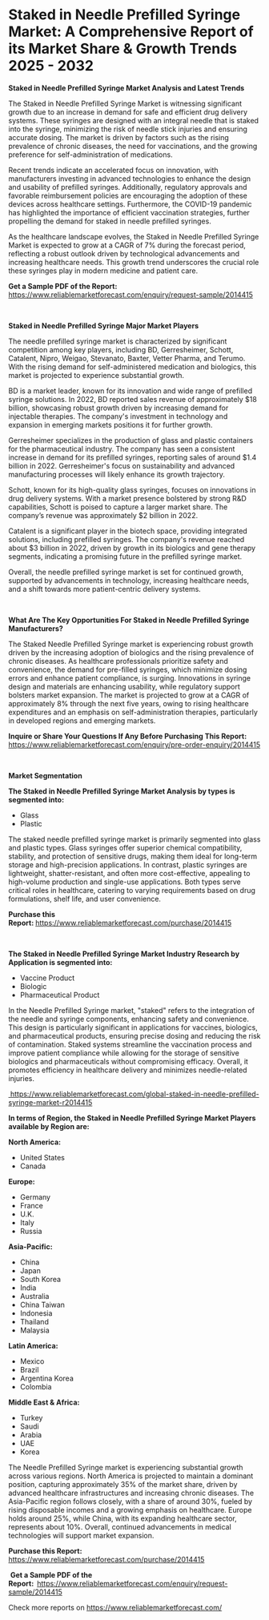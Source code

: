 <p><h1>Staked in Needle Prefilled Syringe Market: A Comprehensive Report of its Market Share & Growth Trends 2025 - 2032</h1></p><p><strong>Staked in Needle Prefilled Syringe Market Analysis and Latest Trends</strong></p>
<p><p>The Staked in Needle Prefilled Syringe Market is witnessing significant growth due to an increase in demand for safe and efficient drug delivery systems. These syringes are designed with an integral needle that is staked into the syringe, minimizing the risk of needle stick injuries and ensuring accurate dosing. The market is driven by factors such as the rising prevalence of chronic diseases, the need for vaccinations, and the growing preference for self-administration of medications.</p><p>Recent trends indicate an accelerated focus on innovation, with manufacturers investing in advanced technologies to enhance the design and usability of prefilled syringes. Additionally, regulatory approvals and favorable reimbursement policies are encouraging the adoption of these devices across healthcare settings. Furthermore, the COVID-19 pandemic has highlighted the importance of efficient vaccination strategies, further propelling the demand for staked in needle prefilled syringes.</p><p>As the healthcare landscape evolves, the Staked in Needle Prefilled Syringe Market is expected to grow at a CAGR of 7% during the forecast period, reflecting a robust outlook driven by technological advancements and increasing healthcare needs. This growth trend underscores the crucial role these syringes play in modern medicine and patient care.</p></p>
<p><strong>Get a Sample PDF of the Report:&nbsp;</strong> <a href="https://www.reliablemarketforecast.com/enquiry/request-sample/2014415?utm_campaign=3068&utm_medium=2&utm_source=Github&utm_content=ia&utm_term=29032025&utm_id=staked-in-needle-prefilled-syringe">https://www.reliablemarketforecast.com/enquiry/request-sample/2014415</a></p>
<p>&nbsp;</p>
<p><strong>Staked in Needle Prefilled Syringe Major Market Players</strong></p>
<p><p>The needle prefilled syringe market is characterized by significant competition among key players, including BD, Gerresheimer, Schott, Catalent, Nipro, Weigao, Stevanato, Baxter, Vetter Pharma, and Terumo. With the rising demand for self-administered medication and biologics, this market is projected to experience substantial growth.</p><p>BD is a market leader, known for its innovation and wide range of prefilled syringe solutions. In 2022, BD reported sales revenue of approximately $18 billion, showcasing robust growth driven by increasing demand for injectable therapies. The company's investment in technology and expansion in emerging markets positions it for further growth.</p><p>Gerresheimer specializes in the production of glass and plastic containers for the pharmaceutical industry. The company has seen a consistent increase in demand for its prefilled syringes, reporting sales of around $1.4 billion in 2022. Gerresheimer's focus on sustainability and advanced manufacturing processes will likely enhance its growth trajectory.</p><p>Schott, known for its high-quality glass syringes, focuses on innovations in drug delivery systems. With a market presence bolstered by strong R&D capabilities, Schott is poised to capture a larger market share. The company’s revenue was approximately $2 billion in 2022.</p><p>Catalent is a significant player in the biotech space, providing integrated solutions, including prefilled syringes. The company's revenue reached about $3 billion in 2022, driven by growth in its biologics and gene therapy segments, indicating a promising future in the prefilled syringe market.</p><p>Overall, the needle prefilled syringe market is set for continued growth, supported by advancements in technology, increasing healthcare needs, and a shift towards more patient-centric delivery systems.</p></p>
<p>&nbsp;</p>
<p><strong>What Are The Key Opportunities For Staked in Needle Prefilled Syringe Manufacturers?</strong></p>
<p><p>The Staked Needle Prefilled Syringe market is experiencing robust growth driven by the increasing adoption of biologics and the rising prevalence of chronic diseases. As healthcare professionals prioritize safety and convenience, the demand for pre-filled syringes, which minimize dosing errors and enhance patient compliance, is surging. Innovations in syringe design and materials are enhancing usability, while regulatory support bolsters market expansion. The market is projected to grow at a CAGR of approximately 8% through the next five years, owing to rising healthcare expenditures and an emphasis on self-administration therapies, particularly in developed regions and emerging markets.</p></p>
<p><strong>Inquire or Share Your Questions If Any Before Purchasing This Report:</strong> <a href="https://www.reliablemarketforecast.com/enquiry/pre-order-enquiry/2014415?utm_campaign=3068&utm_medium=2&utm_source=Github&utm_content=ia&utm_term=29032025&utm_id=staked-in-needle-prefilled-syringe">https://www.reliablemarketforecast.com/enquiry/pre-order-enquiry/2014415</a></p>
<p>&nbsp;</p>
<p><strong>Market Segmentation</strong></p>
<p><strong>The Staked in Needle Prefilled Syringe Market Analysis by types is segmented into:</strong></p>
<p><ul><li>Glass</li><li>Plastic</li></ul></p>
<p><p>The staked needle prefilled syringe market is primarily segmented into glass and plastic types. Glass syringes offer superior chemical compatibility, stability, and protection of sensitive drugs, making them ideal for long-term storage and high-precision applications. In contrast, plastic syringes are lightweight, shatter-resistant, and often more cost-effective, appealing to high-volume production and single-use applications. Both types serve critical roles in healthcare, catering to varying requirements based on drug formulations, shelf life, and user convenience.</p></p>
<p><strong>Purchase this Report:&nbsp;</strong><a href="https://www.reliablemarketforecast.com/purchase/2014415?utm_campaign=3068&utm_medium=2&utm_source=Github&utm_content=ia&utm_term=29032025&utm_id=staked-in-needle-prefilled-syringe">https://www.reliablemarketforecast.com/purchase/2014415</a></p>
<p>&nbsp;</p>
<p><strong>The Staked in Needle Prefilled Syringe Market Industry Research by Application is segmented into:</strong></p>
<p><ul><li>Vaccine Product</li><li>Biologic</li><li>Pharmaceutical Product</li></ul></p>
<p><p>In the Needle Prefilled Syringe market, "staked" refers to the integration of the needle and syringe components, enhancing safety and convenience. This design is particularly significant in applications for vaccines, biologics, and pharmaceutical products, ensuring precise dosing and reducing the risk of contamination. Staked systems streamline the vaccination process and improve patient compliance while allowing for the storage of sensitive biologics and pharmaceuticals without compromising efficacy. Overall, it promotes efficiency in healthcare delivery and minimizes needle-related injuries.</p></p>
<p><a href="https://www.reliablemarketforecast.com/global-staked-in-needle-prefilled-syringe-market-r2014415?utm_campaign=3068&utm_medium=2&utm_source=Github&utm_content=ia&utm_term=29032025&utm_id=staked-in-needle-prefilled-syringe">&nbsp;https://www.reliablemarketforecast.com/global-staked-in-needle-prefilled-syringe-market-r2014415</a></p>
<p><strong>In terms of Region, the Staked in Needle Prefilled Syringe Market Players available by Region are:</strong></p>
<p>
    <p> <strong> North America: </strong>
        <ul>
            <li>United States</li>
            <li>Canada</li>
        </ul>
        </p> 
    <p> <strong> Europe: </strong>
        <ul>
            <li>Germany</li>
            <li>France</li>
            <li>U.K.</li>
            <li>Italy</li>
            <li>Russia</li>
        </ul>
        </p> 
    <p> <strong> Asia-Pacific: </strong>
        <ul>
            <li>China</li>
            <li>Japan</li>
            <li>South Korea</li>
            <li>India</li>
            <li>Australia</li>
            <li>China Taiwan</li>
            <li>Indonesia</li>
            <li>Thailand</li>
            <li>Malaysia</li>
        </ul>
        </p> 
    <p> <strong> Latin America: </strong>
        <ul>
            <li>Mexico</li>
            <li>Brazil</li>
            <li>Argentina Korea</li>
            <li>Colombia</li>
        </ul>
        </p> 
    <p> <strong> Middle East & Africa: </strong>
        <ul>
            <li>Turkey</li>
            <li>Saudi</li>
            <li>Arabia</li>
            <li>UAE</li>
            <li>Korea</li>
        </ul>
    </p>
    </p>
<p><p>The Needle Prefilled Syringe market is experiencing substantial growth across various regions. North America is projected to maintain a dominant position, capturing approximately 35% of the market share, driven by advanced healthcare infrastructures and increasing chronic diseases. The Asia-Pacific region follows closely, with a share of around 30%, fueled by rising disposable incomes and a growing emphasis on healthcare. Europe holds around 25%, while China, with its expanding healthcare sector, represents about 10%. Overall, continued advancements in medical technologies will support market expansion.</p></p>
<p><strong>Purchase this Report: </strong><a href="https://www.reliablemarketforecast.com/purchase/2014415?utm_campaign=3068&utm_medium=2&utm_source=Github&utm_content=ia&utm_term=29032025&utm_id=staked-in-needle-prefilled-syringe">https://www.reliablemarketforecast.com/purchase/2014415</a></p>
<p>&nbsp;<strong>Get a Sample PDF of the Report:&nbsp;&nbsp;</strong><a href="https://www.reliablemarketforecast.com/enquiry/request-sample/2014415?utm_campaign=3068&utm_medium=2&utm_source=Github&utm_content=ia&utm_term=29032025&utm_id=staked-in-needle-prefilled-syringe">https://www.reliablemarketforecast.com/enquiry/request-sample/2014415</a></p>
<p><strong></strong></p>
<p>Check more reports on <a href="https://www.reliablemarketforecast.com/?utm_campaign=3068&utm_medium=2&utm_source=Github&utm_content=ia&utm_term=29032025&utm_id=staked-in-needle-prefilled-syringe">https://www.reliablemarketforecast.com/</a></p>